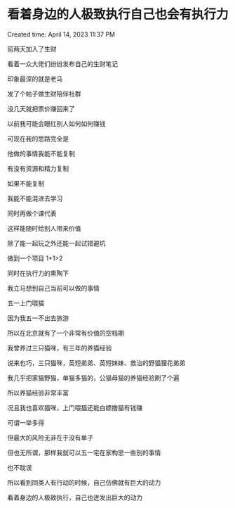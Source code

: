 # 看着身边的人极致执行自己也会有执行力

Created time: April 14, 2023 11:37 PM

前两天加入了生财

看着一众大佬们纷纷发布自己的生财笔记

印象最深的就是老马

发了个帖子做生财陪伴社群

没几天就把票价赚回来了

以前我可能会眼红别人如何如何赚钱

可现在我的思路完全是

他做的事情我能不能复制

有没有资源和精力复制

如果不能复制

我能不能混进去学习

同时再做个课代表

这样能随时给别人带来价值

除了能一起玩之外还能一起试错避坑

做到一个项目 1+1>2

同时在执行力的熏陶下

我立马想到自己当前可以做的事情

五一上门喂猫

因为我五一不出去旅游

所以在北京就有了一个非常有价值的空档期

我曾养过三只猫咪，有三年的养猫经验

说来也巧，三只猫咪，英短弟弟、英短妹妹、救治的野猫狸花弟弟

我几乎把家猫野猫，单猫多猫的，公猫母猫的养猫经验刷了个遍

所以养猫经验非常丰富

况且我也喜欢猫咪，上门喂猫还能白嫖撸猫有钱赚

可谓一举多得

但最大的风险无非在于没有单子

但也无所谓，那样我就可以五一宅在家构思一些别的事情

也不耽误

所以看到同类人有行动的时候，自己仿佛就有巨大的动力

看着身边的人极致执行，自己也迸发出巨大的动力